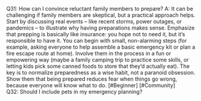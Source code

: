 Q31: How can I convince reluctant family members to prepare?
A: It can be challenging if family members are skeptical, but a practical approach helps. Start by discussing real events – like recent storms, power outages, or pandemics – to illustrate why having preparations makes sense. Emphasize that prepping is basically like insurance: you hope not to need it, but it’s responsible to have it. You can begin with small, non-alarming steps (for example, asking everyone to help assemble a basic emergency kit or plan a fire escape route at home). Involve them in the process in a fun or empowering way (maybe a family camping trip to practice some skills, or letting kids pick some canned foods to store that they’d actually eat). The key is to normalize preparedness as a wise habit, not a paranoid obsession. Show them that being prepared reduces fear when things go wrong, because everyone will know what to do. [#Beginner] [#Community]  
Q32: Should I include pets in my emergency planning?